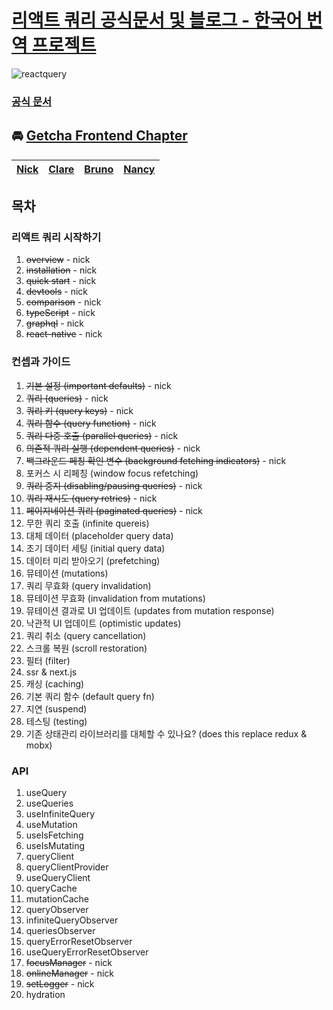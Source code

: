 # [리액트 쿼리 공식문서 및 블로그 - 한국어 번역 프로젝트](http://hojunin.github.io/react-query-kr/)

![reactquery](https://user-images.githubusercontent.com/18079523/177581034-c71559b5-0766-4ba4-a78b-20afa6401ea5.png)
### [공식 문서](https://react-query.tanstack.com/)

## 🚘 [Getcha Frontend Chapter](https://hojunin.github.io/getcha_frontend_docs/)
| [Nick](https://github.com/hojunin) | [Clare](https://github.com/claire-euni) | [Bruno](https://github.com/bruno0126) | [Nancy](https://github.com/Yeewon) |
| --- | --- | --- | --- |


## 목차

### 리액트 쿼리 시작하기

1. ~~overview~~ - nick
2. ~~installation~~ - nick
3. ~~quick start~~ - nick
4. ~~devtools~~ - nick
5. ~~comparison~~ - nick
6. ~~typeScript~~ - nick
7. ~~graphql~~ - nick
8. ~~react-native~~ - nick

### 컨셉과 가이드
1. ~~기본 설정 (important defaults)~~ - nick
2. ~~쿼리 (queries)~~ - nick
3. ~~쿼리 키 (query keys)~~ - nick
4. ~~쿼리 함수 (query function)~~ - nick
5. ~~쿼리 다중 호출 (parallel queries)~~ - nick
6. ~~의존적 쿼리 실행 (dependent queries)~~ - nick
7. ~~백그라운드 페칭 확인 변수 (background fetching indicators)~~ - nick
8. 포커스 시 리페칭 (window focus refetching)
9. ~~쿼리 중지 (disabling/pausing queries)~~ - nick
10. ~~쿼리 재시도 (query retries)~~ - nick
11. ~~페이지네이션 쿼리 (paginated queries)~~ - nick
12. 무한 쿼리 호출 (infinite quereis)
13. 대체 데이터 (placeholder query data)
14. 초기 데이터 세팅 (initial query data)
15. 데이터 미리 받아오기 (prefetching)
16. 뮤테이션 (mutations)
17. 쿼리 무효화 (query invalidation)
18. 뮤테이션 무효화 (invalidation from mutations)
19. 뮤테이션 결과로 UI 업데이트 (updates from mutation response)
20. 낙관적 UI 업데이트 (optimistic updates)
21. 쿼리 취소 (query cancellation)
22. 스크롤 복원 (scroll restoration)
23. 필터 (filter)
24. ssr & next.js
25. 캐싱 (caching)
26. 기본 쿼리 함수 (default query fn)
27. 지연 (suspend)
28. 테스팅 (testing)
29. 기존 상태관리 라이브러리를 대체할 수 있나요? (does this replace redux & mobx)

### API
1. useQuery
2. useQueries
3. useInfiniteQuery
4. useMutation
5. useIsFetching
6. useIsMutating
7. queryClient
8. queryClientProvider
9. useQueryClient
10. queryCache
11. mutationCache
12. queryObserver
13. infiniteQueryObserver
14. queriesObserver
15. queryErrorResetObserver
16. useQueryErrorResetObserver
17. ~~focusManager~~ - nick
18. ~~onlineManager~~ - nick
19. ~~setLogger~~ - nick
20. hydration
